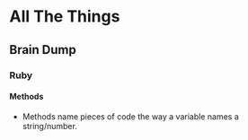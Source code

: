 # All The Things
## Brain Dump


### Ruby

#### Methods
- Methods name pieces of code the way a variable names a string/number.
